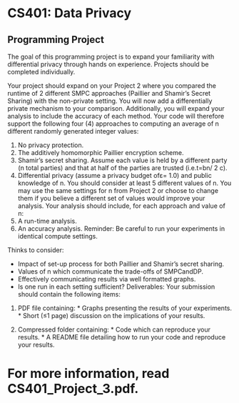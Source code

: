 # CS401: Data Privacy

## Programming Project 

The goal of this programming project is to expand your familiarity with differential privacy through hands on
experience. Projects should be completed individually.

Your project should expand on your Project 2 where you compared the runtime of 2 different SMPC approaches
(Paillier and Shamir’s Secret Sharing) with the non-private setting. You will now add a differentially private
mechanism to your comparison. Additionally, you will expand your analysis to include the accuracy of each
method. Your code will therefore support the following four (4) approaches to computing an average of n
different randomly generated integer values:

1. No privacy protection.
2. The additively homomorphic Paillier encryption scheme.
3. Shamir’s secret sharing. Assume each value is held by a different party (n total parties) and that at half
    of the parties are trusted (i.e.t=bn/ 2 c).
4. Differential privacy (assume a privacy budget ofε= 1.0) and public knowledge of n.
You should consider at least 5 different values of n. You may use the same settings for n from Project 2 or
choose to change them if you believe a different set of values would improve your analysis. Your analysis should
include, for each approach and value of n:
1. A run-time analysis.
2. An accuracy analysis.
Reminder: Be careful to run your experiments in identical compute settings.

Thinks to consider:

- Impact of set-up process for both Paillier and Shamir’s secret sharing.
- Values of n which communicate the trade-offs of SMPCandDP.
- Effectively communicating results via well formatted graphs.
- Is one run in each setting sufficient?
Deliverables: Your submission should contain the following items:
1. PDF file containing:
       * Graphs presenting the results of your experiments.
       * Short (≤1 page) discussion on the implications of your results.

2. Compressed folder containing:
       * Code which can reproduce your results.
       * A README file detailing how to run your code and reproduce your results.


# For more information, read CS401_Project_3.pdf.
